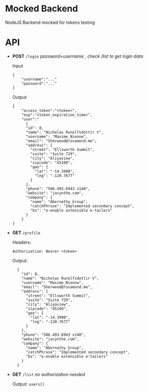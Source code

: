 # Mocked Backend
  NodeJS Backend mocked for tokens testing
# API

  - **POST** `/login` *password=username , check /list to get login data*
  
    Input
    ``` 
    {
        "username":"..."
        "password":"..."
    }
    ```
    Output
    ```
    {
        "access_token":"<token>",
        "exp":"<token_expiration_time>",
        "user":"
          {
          "id": 8,
          "name": "Nicholas Runolfsdottir V",
          "username": "Maxime_Nienow",
          "email": "Sherwood@rosamond.me",
          "address": {
            "street": "Ellsworth Summit",
            "suite": "Suite 729",
            "city": "Aliyaview",
            "zipcode": "45169",
            "geo": {
              "lat": "-14.3990",
              "lng": "-120.7677"
            }
          },
          "phone": "586.493.6943 x140",
          "website": "jacynthe.com",
          "company": {
            "name": "Abernathy Group",
            "catchPhrase": "Implemented secondary concept",
            "bs": "e-enable extensible e-tailers"
          }
        }
    }
    ```
  
  - **GET** `/profile`
  
    Headers:  

        Authorization: Bearer <token>

    Output:
    
    ```
      {
        "id": 8,
        "name": "Nicholas Runolfsdottir V",
        "username": "Maxime_Nienow",
        "email": "Sherwood@rosamond.me",
        "address": {
          "street": "Ellsworth Summit",
          "suite": "Suite 729",
          "city": "Aliyaview",
          "zipcode": "45169",
          "geo": {
            "lat": "-14.3990",
            "lng": "-120.7677"
          }
        },
        "phone": "586.493.6943 x140",
        "website": "jacynthe.com",
        "company": {
          "name": "Abernathy Group",
          "catchPhrase": "Implemented secondary concept",
          "bs": "e-enable extensible e-tailers"
        }
      }
      ```
      
      
  - **GET** `/list` *no authorization needed*
      
      Output: `users[]`

